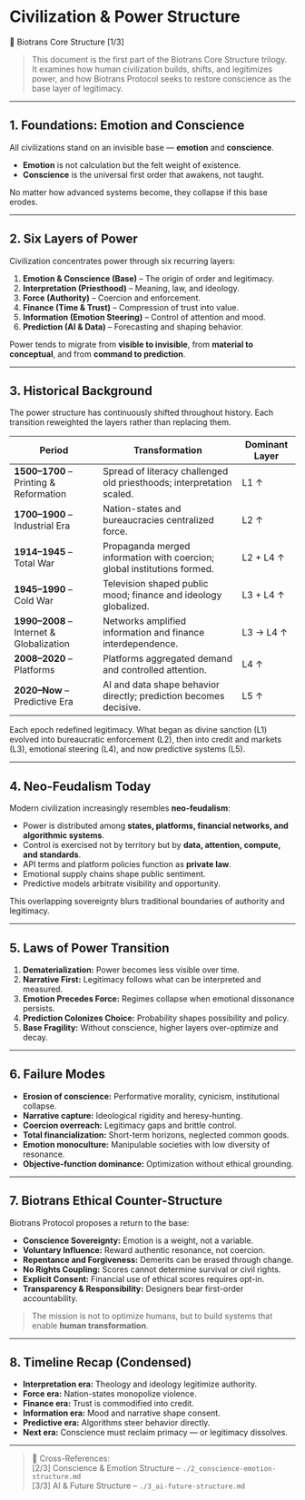# Civilization & Power Structure  
📜 Biotrans Core Structure [1/3]

> This document is the first part of the Biotrans Core Structure trilogy.  
> It examines how human civilization builds, shifts, and legitimizes power, and how Biotrans Protocol seeks to restore conscience as the base layer of legitimacy.

---

## 1. Foundations: Emotion and Conscience

All civilizations stand on an invisible base — **emotion** and **conscience**.  
- **Emotion** is not calculation but the felt weight of existence.  
- **Conscience** is the universal first order that awakens, not taught.

No matter how advanced systems become, they collapse if this base erodes.

---

## 2. Six Layers of Power

Civilization concentrates power through six recurring layers:

1. **Emotion & Conscience (Base)** – The origin of order and legitimacy.  
2. **Interpretation (Priesthood)** – Meaning, law, and ideology.  
3. **Force (Authority)** – Coercion and enforcement.  
4. **Finance (Time & Trust)** – Compression of trust into value.  
5. **Information (Emotion Steering)** – Control of attention and mood.  
6. **Prediction (AI & Data)** – Forecasting and shaping behavior.

Power tends to migrate from **visible to invisible**, from **material to conceptual**, and from **command to prediction**.

---

## 3. Historical Background

The power structure has continuously shifted throughout history. Each transition reweighted the layers rather than replacing them.

| Period | Transformation | Dominant Layer |
|--------|----------------|----------------|
| **1500–1700** – Printing & Reformation | Spread of literacy challenged old priesthoods; interpretation scaled. | L1 ↑ |
| **1700–1900** – Industrial Era | Nation-states and bureaucracies centralized force. | L2 ↑ |
| **1914–1945** – Total War | Propaganda merged information with coercion; global institutions formed. | L2 + L4 ↑ |
| **1945–1990** – Cold War | Television shaped public mood; finance and ideology globalized. | L3 + L4 ↑ |
| **1990–2008** – Internet & Globalization | Networks amplified information and finance interdependence. | L3 → L4 ↑ |
| **2008–2020** – Platforms | Platforms aggregated demand and controlled attention. | L4 ↑ |
| **2020–Now** – Predictive Era | AI and data shape behavior directly; prediction becomes decisive. | L5 ↑ |

Each epoch redefined legitimacy. What began as divine sanction (L1) evolved into bureaucratic enforcement (L2), then into credit and markets (L3), emotional steering (L4), and now predictive systems (L5).

---

## 4. Neo-Feudalism Today

Modern civilization increasingly resembles **neo-feudalism**:

- Power is distributed among **states, platforms, financial networks, and algorithmic systems**.  
- Control is exercised not by territory but by **data, attention, compute, and standards**.  
- API terms and platform policies function as **private law**.  
- Emotional supply chains shape public sentiment.  
- Predictive models arbitrate visibility and opportunity.

This overlapping sovereignty blurs traditional boundaries of authority and legitimacy.

---

## 5. Laws of Power Transition

1. **Dematerialization:** Power becomes less visible over time.  
2. **Narrative First:** Legitimacy follows what can be interpreted and measured.  
3. **Emotion Precedes Force:** Regimes collapse when emotional dissonance persists.  
4. **Prediction Colonizes Choice:** Probability shapes possibility and policy.  
5. **Base Fragility:** Without conscience, higher layers over-optimize and decay.

---

## 6. Failure Modes

- **Erosion of conscience:** Performative morality, cynicism, institutional collapse.  
- **Narrative capture:** Ideological rigidity and heresy-hunting.  
- **Coercion overreach:** Legitimacy gaps and brittle control.  
- **Total financialization:** Short-term horizons, neglected common goods.  
- **Emotion monoculture:** Manipulable societies with low diversity of resonance.  
- **Objective-function dominance:** Optimization without ethical grounding.

---

## 7. Biotrans Ethical Counter-Structure

Biotrans Protocol proposes a return to the base:

- **Conscience Sovereignty:** Emotion is a weight, not a variable.  
- **Voluntary Influence:** Reward authentic resonance, not coercion.  
- **Repentance and Forgiveness:** Demerits can be erased through change.  
- **No Rights Coupling:** Scores cannot determine survival or civil rights.  
- **Explicit Consent:** Financial use of ethical scores requires opt-in.  
- **Transparency & Responsibility:** Designers bear first-order accountability.

> The mission is not to optimize humans, but to build systems that enable **human transformation**.

---

## 8. Timeline Recap (Condensed)

- **Interpretation era:** Theology and ideology legitimize authority.  
- **Force era:** Nation-states monopolize violence.  
- **Finance era:** Trust is commodified into credit.  
- **Information era:** Mood and narrative shape consent.  
- **Predictive era:** Algorithms steer behavior directly.  
- **Next era:** Conscience must reclaim primacy — or legitimacy dissolves.

---

> 📎 Cross-References:  
> [2/3] Conscience & Emotion Structure – `./2_conscience-emotion-structure.md`  
> [3/3] AI & Future Structure – `./3_ai-future-structure.md`

